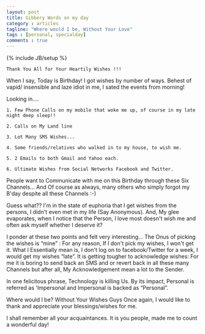 ```yaml
---
layout: post
title: Gibbery Words on my day
category : articles
tagline: "Where would I be, Without Your Love"
tags : [personal, specialday]
comments : true
---
```

{% include JB/setup %}

	Thank You All for Your Heartily Wishes !!!

When I say, Today is Birthday! I got wishes by number of ways. Behest of vapid/ insensible and
laze idiot in me, I sated the events from morning!

Looking in....

	1. Few Phone Calls on my mobile that woke me up, of course in my late night deep sleep!!

	2. Calls on My Land line

	3. Lot Many SMS Wishes...

	4. Some friends/relatives who walked in to my house, to wish me.

	5. 2 Emails to both Gmail and Yahoo each.

	6. Ultimate Wishes from Social Networks Facebook and Twitter.

People want to Communicate with me on this Birthday through these Six Channels...
And Of course as always, many others who simply forgot my B'day despite all these Channels :-)

Guess what??
I'm in the state of euphoria that I get wishes from the persons, I didn't even met in my life (Say Anonymous).
And, My glee evaporates, when I notice that the Person, I love most doesn't wish me and often ask myself whether I deserve it?


I ponder at these two points and felt very interesting...
The Onus of picking the wishes is “mine” :
For any reason, If I don't pick my wishes, I won't get it. What I Essentially mean is, I don't log on to facebook/Twitter for a week, I would get my wishes “late”.
It is getting tougher to acknowledge wishes:
For me it is boring to send back an SMS and or revert back in all these many Channels but after all, My Acknowledgement mean a lot to the Sender.

In one felicitous phrase, Technology is killing Us. By its impact, Personal is referred as 'Impersonal
and Impersonal is backed as “Personal”.

Where would I be? Without Your Wishes Guys
Once again, I would like to thank and appreciate your blessings/wishes for me.

I shall remember all your acquaintances. It is you people, made me to count a wonderful day!
